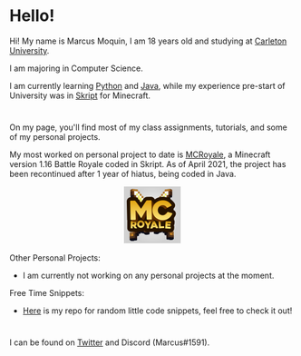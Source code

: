 # Hello!
Hi! My name is Marcus Moquin, I am 18 years old and studying at [Carleton University](https://carleton.ca/). 

I am majoring in Computer Science.

I am currently learning [Python](https://www.python.org/) and [Java](https://www.java.com/en/), while my experience pre-start of University was in [Skript](https://github.com/SkriptLang/Skript) for Minecraft.
#

On my page, you'll find most of my class assignments, tutorials, and some of my personal projects.

My most worked on personal project to date is [MCRoyale](https://twitter.com/MCRoyaleNetwork), a Minecraft version 1.16 Battle Royale coded in Skript. As of April 2021, the project has been recontinued after 1 year of hiatus, being coded in Java.

<p align="center">
  <img width="100" src="https://github.com/MrcsM/MrcsM/blob/main/NotComplete.png?raw=true">
</p>

Other Personal Projects:
 - I am currently not working on any personal projects at the moment.


Free Time Snippets:
 - [Here](https://github.com/MrcsM/Code-Snippets) is my repo for random little code snippets, feel free to check it out!
#

I can be found on [Twitter](https://twitter.com/MrcsTwitt) and Discord (Marcus#1591).
#

